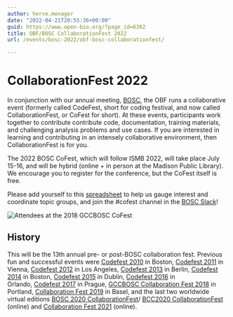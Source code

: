 ```yaml
---
author: herve.menager
date: "2022-04-21T20:55:36+00:00"
guid: https://www.open-bio.org/?page_id=6362
title: OBF/BOSC CollaborationFest 2022
url: /events/bosc-2022/obf-bosc-collaborationfest/

---
```

# CollaborationFest 2022

In conjunction with our annual meeting, [BOSC](/events/bosc-2022/), the OBF runs a collaborative event (formerly called CodeFest, short for coding festival, and now called CollaborationFest, or CoFest for short). At these events, participants work together to contribute contribute code, documentation, training materials, and challenging analysis problems and use cases. If you are interested in learning and contributing in an intensely collaborative environment, then CollaborationFest is for you.

The 2022 BOSC CoFest, which will follow ISMB 2022, will take place July 15-16, and will be hybrid (online + in person at the Madison Public Library). We encourage you to register for the conference, but the CoFest itself is free.

Please add yourself to this [spreadsheet](https://docs.google.com/spreadsheets/d/1h5woYd0URjgUKInWA2sozDwfThUlQbQQ9xbjdEdQQXk/edit?usp=sharing) to help us gauge interest and coordinate topic groups, and join the #cofest channel in the [BOSC Slack](https://join.slack.com/t/obf-bosc/shared_invite/zt-n5ur1gsj-z2C~69_4lYTFPg5tbWA8Ew)!

![Attendees at the 2018 GCCBOSC CoFest](/wp-content/uploads/2019/03/codefest-big-group-on-steps.jpg)

## History

This will be the 13th annual pre- or post-BOSC collaboration fest. Previous fun and successful events were [Codefest 2010](/wiki/Codefest_2010) in Boston, [Codefest 2011](/wiki/Codefest_2011) in Vienna, [Codefest 2012](/wiki/Codefest_2012) in Los Angeles, [Codefest 2013](/wiki/Codefest_2013) in Berlin, [Codefest 2014](/wiki/Codefest_2014) in Boston, [Codefest 2015](/wiki/Codefest_2015) in Dublin, [Codefest 2016](/wiki/Codefest_2016) in Orlando, [Codefest 2017](/wiki/Codefest_2017) in Prague, [GCCBOSC Collaboration Fest 2018](https://galaxyproject.org/events/gccbosc2018/collaboration/) in Portland, [Collaboration Fest 2019](/events/bosc/bosc-2019-collaborationfest) in Basel, and the last two worldwide virtual editions [BOSC 2020 CollaborationFest](/events/bosc-2020/bosc-2020-collaborationfest/)/ [BCC2020 CollaborationFest](https://bcc2020.github.io/cofest/) (online) and [Collaboration Fest 2021](/events/bosc-2021/collaborationfest/) (online).

